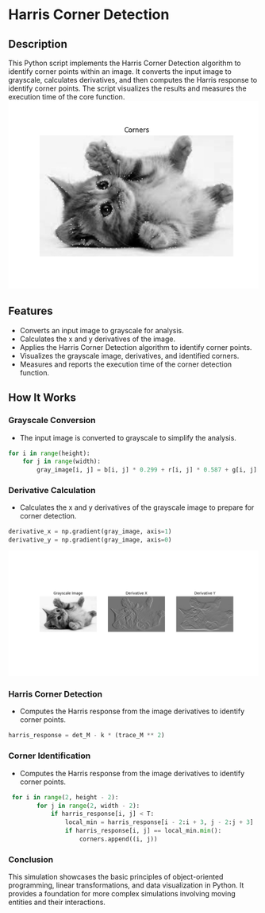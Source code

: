 # Harris Corner Detection

## Description

This Python script implements the Harris Corner Detection algorithm to identify corner points within an image. It converts the input image to grayscale, calculates derivatives, and then computes the Harris response to identify corner points. The script visualizes the results and measures the execution time of the core function.
![output](Figure_1.png)

## Features

- Converts an input image to grayscale for analysis.
- Calculates the x and y derivatives of the image.
- Applies the Harris Corner Detection algorithm to identify corner points.
- Visualizes the grayscale image, derivatives, and identified corners.
- Measures and reports the execution time of the corner detection function.

## How It Works

### Grayscale Conversion
- The input image is converted to grayscale to simplify the analysis.
``` python
for i in range(height):
    for j in range(width):
        gray_image[i, j] = b[i, j] * 0.299 + r[i, j] * 0.587 + g[i, j] * 0.114

```
### Derivative Calculation
- Calculates the x and y derivatives of the grayscale image to prepare for corner detection.
```python
derivative_x = np.gradient(gray_image, axis=1)
derivative_y = np.gradient(gray_image, axis=0)
```
![derivatives](Figure_2.png)

### Harris Corner Detection
- Computes the Harris response from the image derivatives to identify corner points.
```python
harris_response = det_M - k * (trace_M ** 2)
```

### Corner Identification
- Computes the Harris response from the image derivatives to identify corner points.
```python
 for i in range(2, height - 2):
        for j in range(2, width - 2):
            if harris_response[i, j] < T:
                local_min = harris_response[i - 2:i + 3, j - 2:j + 3]
                if harris_response[i, j] == local_min.min():
                    corners.append((i, j))
```
### Conclusion
This simulation showcases the basic principles of object-oriented programming, linear transformations, and data visualization in Python. It provides a foundation for more complex simulations involving moving entities and their interactions.

